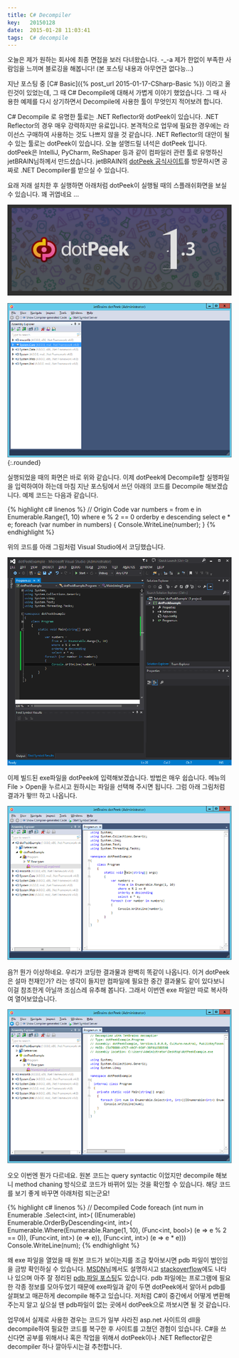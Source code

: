 ```yaml
---
title: C# Decompiler
key:   20150128
date:  2015-01-28 11:03:41
tags:  C# decompile
---
```


오늘은 제가 원하는 회사에 최종 면접을 보러 다녀왔습니다. -_-a
제가 한없이 부족한 사람임을 느끼며 블로깅을 해봅니다!
(본 포스팅 내용과 아무연관 없다능...)

지난 포스팅 중 [C# Basic]({% post_url 2015-01-17-CSharp-Basic %}) 이라고 올린것이 있었는데, 그 때 C# Decompile에 대해서 가볍게 이야기 했었습니다.
그 때 사용한 예제를 다시 상기하면서 Decompile에 사용한 툴이 무엇인지 적어보려 합니다.

<!--more-->

C# Decompile 로 유명한 툴로는 .NET Reflector와 dotPeek이 있습니다.
.NET Reflector의 경우 매우 강력하지만 유료입니다.
본격적으로 업무에 필요한 경우에는 라이선스 구매하여 사용하는 것도 나쁘지 않을 것 같습니다.
.NET Reflector의 대안이 될 수 있는 툴로는 dotPeek이 있습니다.
오늘 설명드릴 녀석은 dotPeek 입니다.
dotPeek은 IntelliJ, PyCharm, ReShaper 등과 같이 컴파일러 관련 툴로 유명하신 jetBRAIN님하께서 만드셨습니다.
jetBRAIN의 [dotPeek 공식사이트](https://www.jetbrains.com/decompiler/)를 방문하시면 공짜로 .NET Decompiler를 받으실 수 있습니다.

요래 저래 설치한 후 실행하면 아래처럼 dotPeek이 실행될 때의 스플래쉬화면을 보실 수 있습니다.
꽤 귀엽네요 ...

![dotPeek 스플래쉬](/assets/images/dotpeek/dotpeek_splash.png)

![dotPeek 실행화면](/assets/images/dotpeek/dotpeek_screen_1.png){:.rounded}

실행되었을 때의 화면은 바로 위와 같습니다.
이제 dotPeek에 Decompile할 실행파일을 입력하여야 하는데 마침 지난 포스팅에서 쓰던 아래의 코드를 Decompile 해보겠습니다.
예제 코드는 다음과 같습니다.

{% highlight c# linenos %}
// Origin Code
var numbers =
	from e in Enumerable.Range(1, 10)
	where e % 2 == 0
	orderby e descending
	select e * e;
foreach (var number in  numbers)
{
	Console.WriteLine(number);
}
{% endhighlight %}

위의 코드를 아래 그림처럼 Visual Studio에서 코딩했습니다.

![Visual Studio 예제 코딩 화면](/assets/images/dotpeek/dotpeek_screen_2.png)

이제 빌드된 exe파일을 dotPeek에 입력해보겠습니다.
방법은 매우 쉽습니다.
메뉴의 File > Open을 누르시고 원하시는 파일을 선택해 주시면 됩니다.
그럼 아래 그림처럼 결과가 뙇!!! 하고 나옵니다.

![dotPeek Decompile 결과](/assets/images/dotpeek/dotpeek_screen_3.png)

음?! 뭔가 이상하네요.
우리가 코딩한 결과물과 완벽히 똑같이 나옵니다.
이거 dotPeek은 설마 천재인가? 라는 생각이 들지만 컴파일에 필요한 중간 결과물도 같이 있다보니 이걸 참조한게 아닐까 조심스레 유추해 봅니다.
그래서 이번엔 exe 파일만 따로 복사하여 열어보았습니다.

![dotPeek Decompile 결과 - pdb 파일 없을 경우](/assets/images/dotpeek/dotpeek_screen_4.png)

오오 이번엔 뭔가 다르네요.
원본 코드는 query syntactic 이었지만 decompile 해보니 method chaning 방식으로 코드가 바뀌어 있는 것을 확인할 수 있습니다.
해당 코드를 보기 좋게 바꾸면 아래처럼 되는군요!

{% highlight c# linenos %}
// Decompiled Code
foreach (int num in Enumerable
	.Select<int, int>(
		(IEnumerable<int>) Enumerable.OrderByDescending<int, int>(
			Enumerable.Where<int>(Enumerable.Range(1, 10), (Func<int, bool>) (e => e % 2 == 0)),
		(Func<int, int>) (e => e)), (Func<int, int>) (e => e * e)))
	Console.WriteLine(num);
{% endhighlight %}


왜 exe 파일을 열었을 때 원본 코드가 보이는지를 조금 찾아보시면 pdb 파일이 범인임을 금방 확인하실 수 있습니다.
[MSDN](https://msdn.microsoft.com/en-us/library/yd4f8bd1(vs.71).aspx)님께서도 설명하시고
[stackoverflow](http://stackoverflow.com/questions/3899573/what-is-a-pdb-file)에도 나타나 있으며
아주 잘 정리된 [pdb 파일 포스팅](http://www.wintellect.com/devcenter/jrobbins/pdb-files-what-every-developer-must-know)도 있습니다.
pdb 파일에는 프로그램에 필요한 각종 정보를 모아두었기 때문에 exe파일과 같이 두면 dotPeek에서 알아서 pdb를 살펴보고 매끈하게 decompile 해주고 있습니다.
저처럼 C#이 중간에서 어떻게 변환해주는지 알고 싶으실 땐 pdb파일이 없는 곳에서 dotPeek으로 까보시면 될 것 같습니다.

업무에서 실제로 사용한 경우는 코드가 일부 사라진 asp.net 사이트의 dll을 decompile하여 필요한 코드를 복구한 후 사이트를 고쳤던 경험이 있습니다.
C#을 쓰신다면 공부를 위해서나 혹은 작업을 위해서 dotPeek이나 .NET Reflector같은 decompiler 하나 깔아두시는걸 추천합니다.

